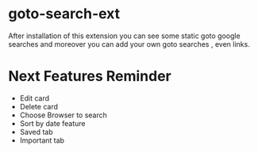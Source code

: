 # goto-search-ext

After installation of this extension you can see some static goto google searches and moreover you can add your own goto searches , even links.


# Next Features Reminder
- Edit card
- Delete card
- Choose Browser to search
- Sort by date feature
- Saved tab
- Important tab
